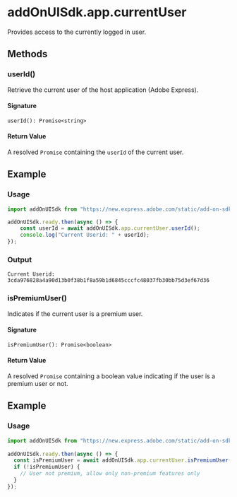 # addOnUISdk.app.currentUser

Provides access to the currently logged in user.

## Methods

### userId()

Retrieve the current user of the host application (Adobe Express).

#### Signature

`userId(): Promise<string>`

#### Return Value

A resolved `Promise` containing the `userId` of the current user.

## Example

<CodeBlock slots="heading, code" repeat="2" languages="JavaScript" />

### Usage

```js
import addOnUISdk from "https://new.express.adobe.com/static/add-on-sdk/sdk.js";

addOnUISdk.ready.then(async () => {
    const userId = await addOnUISdk.app.currentUser.userId();
    console.log("Current Userid: " + userId);
});
```

### Output

`Current Userid: 3cda976828a4a90d13b0f38b1f8a59b1d6845cccfc48037fb30bb75d3ef67d36`

### isPremiumUser()

Indicates if the current user is a premium user.

#### Signature

`isPremiumUser(): Promise<boolean>`

#### Return Value

A resolved `Promise` containing a boolean value indicating if the user is a premium user or not.

## Example

### Usage

```js
import addOnUISdk from "https://new.express.adobe.com/static/add-on-sdk/sdk.js";
 
addOnUISdk.ready.then(async () => {
  const isPremiumUser = await addOnUISdk.app.currentUser.isPremiumUser();
  if (!isPremiumUser) {
    // User not premium, allow only non-premium features only
  }
});
```
